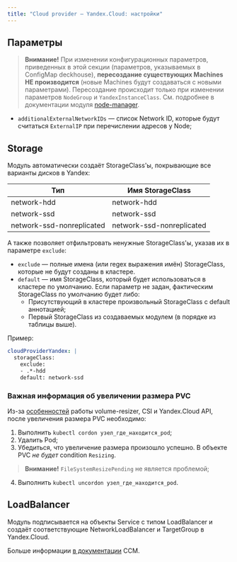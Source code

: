 ```yaml
---
title: "Cloud provider — Yandex.Cloud: настройки"
---
```


## Параметры

> **Внимание!** При изменении конфигурационных параметров, приведенных в этой секции (параметров, указываемых в ConfigMap deckhouse), **пересоздание существующих Machines НЕ производится** (новые Machines будут создаваться с новыми параметрами). Пересоздание происходит только при изменении параметров `NodeGroup` и `YandexInstanceClass`. См. подробнее в документации модуля [node-manager](../../modules/040-node-manager/faq.html#как-перекатить-эфемерные-машины-в-облаке-с-новой-конфигурацией).

* `additionalExternalNetworkIDs` — список Network ID, которые будут считаться `ExternalIP` при перечислении адресов у Node;

## Storage

Модуль автоматически создаёт StorageClass'ы, покрывающие все варианты дисков в Yandex:

| Тип | Имя StorageClass |
|---|---|
| network-hdd | network-hdd |
| network-ssd | network-ssd |
| network-ssd-nonreplicated | network-ssd-nonreplicated |

А также позволяет отфильтровать ненужные StorageClass'ы, указав их в параметре `exclude`:

* `exclude` — полные имена (или regex выражения имён) StorageClass, которые не будут созданы в кластере.
* `default` — имя StorageClass, который будет использоваться в кластере по умолчанию. Если параметр не задан, фактическим StorageClass по умолчанию будет либо:
  * Присутствующий в кластере произвольный StorageClass с default аннотацией;
  * Первый StorageClass из создаваемых модулем (в порядке из таблицы выше).

Пример:

```yaml
cloudProviderYandex: |
  storageClass:
    exclude:
    - .*-hdd
    default: network-ssd
```

### Важная информация об увеличении размера PVC

Из-за [особенностей](https://github.com/kubernetes-csi/external-resizer/issues/44) работы volume-resizer, CSI и Yandex.Cloud API, после увеличения размера PVC необходимо:

1. Выполнить `kubectl cordon узел_где_находится_pod`;
2. Удалить Pod;
3. Убедиться, что увеличение размера произошло успешно. В объекте PVC *не будет* condition `Resizing`. 
  > **Внимание!** `FileSystemResizePending` не является проблемой;
4. Выполнить `kubectl uncordon узел_где_находится_pod`.

## LoadBalancer

Модуль подписывается на объекты Service с типом LoadBalancer и создаёт соответствующие NetworkLoadBalancer и TargetGroup в Yandex.Cloud.

Больше информации [в документации](https://github.com/flant/yandex-cloud-controller-manager) CCM.
